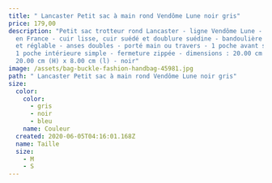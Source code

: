 ```yaml
---
title: " Lancaster Petit sac à main rond Vendôme Lune noir gris"
price: 179,00
description: "Petit sac trotteur rond Lancaster - ligne Vendôme Lune - fabriqué
  en France - cuir lisse, cuir suédé et doublure suédine - bandoulière amovible
  et réglable - anses doubles - porté main ou travers - 1 poche avant simple et
  1 poche intérieure simple - fermeture zippée - dimensions : 20.00 cm (L) x
  20.00 cm (H) x 8.00 cm (l) - noir"
image: /assets/bag-buckle-fashion-handbag-45981.jpg
path: " Lancaster Petit sac à main rond Vendôme Lune noir gris"
size:
  color:
    color:
      - gris
      - noir
      - bleu
    name: Couleur
  created: 2020-06-05T04:16:01.168Z
  name: Taille
  size:
    - M
    - S
---
```

